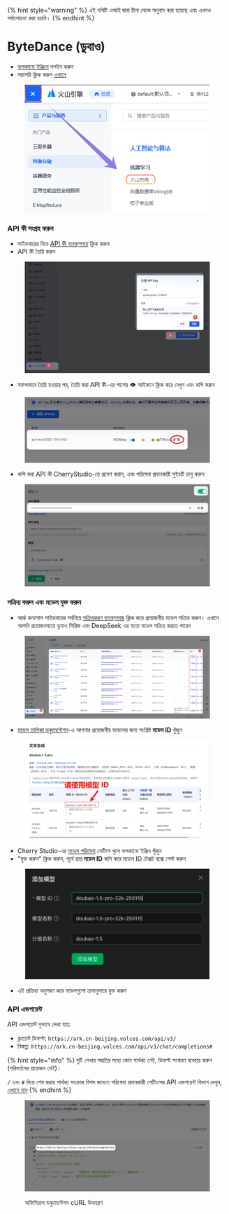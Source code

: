 
{% hint style="warning" %}
এই নথিটি এআই দ্বারা চীনা থেকে অনুবাদ করা হয়েছে এবং এখনও পর্যালোচনা করা হয়নি।
{% endhint %}

# ByteDance (ডুবাও)

* [ভলকানো ইঞ্জিনে](https://console.volcengine.com/) লগইন করুন
* সরাসরি ক্লিক করুন [এখানে](https://console.volcengine.com/ark/region:ark+cn-beijing/openManagement?LLM=%7B%7D)

<figure><img src="../../.gitbook/assets/image (1) (1) (2).png" alt=""><figcaption></figcaption></figure>

### API কী সংগ্রহ করুন

* সাইডবারের নিচে [API কী ব্যবস্থাপনায়](https://console.volcengine.com/ark/region:ark+cn-beijing/apiKey) ক্লিক করুন
* API কী তৈরি করুন

<figure><img src="../../.gitbook/assets/image (6) (2).png" alt=""><figcaption></figcaption></figure>

* সফলভাবে তৈরি হওয়ার পর, তৈরি করা API কী-এর পাশের 👁️ আইকনে ক্লিক করে দেখুন এবং কপি করুন

<figure><img src="../../.gitbook/assets/image (7) (2).png" alt=""><figcaption></figcaption></figure>

* কপি করা API কী CherryStudio-তে প্রবেশ করান, এবং পরিষেবা প্রদানকারী সুইচটি চালু করুন

<figure><img src="../../.gitbook/assets/image (8) (2).png" alt=""><figcaption></figcaption></figure>

### সক্রিয় করুন এবং মডেল যুক্ত করুন

* আর্ক কনসোল সাইডবারের সর্বনিম্নে [সক্রিয়করণ ব্যবস্থাপনায়](https://console.volcengine.com/ark/region:ark+cn-beijing/openManagement?LLM=%7B%7D\&OpenTokenDrawer=false) ক্লিক করে প্রয়োজনীয় মডেল সক্রিয় করুন। এখানে আপনি প্রয়োজনমতো ডুবাও সিরিজ এবং DeepSeek এর মতো মডেল সক্রিয় করতে পারেন

<figure><img src="../../.gitbook/assets/image (1) (1) (2) (1).png" alt=""><figcaption></figcaption></figure>

* [মডেল তালিকা ডকুমেন্টেশন](https://www.volcengine.com/docs/82379/1330310#%E6%96%87%E6%9C%AC%E7%94%9F%E6%88%90)-এ আপনার প্রয়োজনীয় মডেলের জন্য সংশ্লিষ্ট **মডেল ID** খুঁজুন

<figure><img src="../../.gitbook/assets/火山引擎_模型ID.png" alt="ভলকানো ইঞ্জিন মডেল ID তালিকার উদাহরণ"><figcaption></figcaption></figure>

* Cherry Studio-এর [মডেল পরিষেবা](../../cherrystudio/preview/settings/providers.md) সেটিংস খুলে ভলকানো ইঞ্জিন খুঁজুন
* "যুক্ত করুন" ক্লিক করুন, পূর্বে প্রাপ্ত **মডেল ID** কপি করে মডেল ID টেক্সট বক্সে পেস্ট করুন

<figure><img src="../../.gitbook/assets/volc_ark_01.png" alt=""><figcaption></figcaption></figure>

* এই প্রক্রিয়া অনুসরণ করে মডেলগুলো ক্রমানুসারে যুক্ত করুন

### API এন্ডপয়েন্ট

API এন্ডপয়েন্ট দুভাবে লেখা যায়:

* ক্লায়েন্ট ডিফল্ট: `https://ark.cn-beijing.volces.com/api/v3/`
* বিকল্প: `https://ark.cn-beijing.volces.com/api/v3/chat/completions#`

{% hint style="info" %}
দুটি লেখার পদ্ধতির মধ্যে কোন পার্থক্য নেই, ডিফল্ট সংস্করণ ব্যবহার করুন (পরিবর্তনের প্রয়োজন নেই)।

`/` এবং `#` দিয়ে শেষ করার পার্থক্য সংক্রান্ত বিশদ জানতে পরিষেবা প্রদানকারী সেটিংসের API এন্ডপয়েন্ট বিভাগ দেখুন, [এখানে যান](../../cherrystudio/preview/settings/providers.md#api-di-zhi)
{% endhint %}

<figure><img src="../../.gitbook/assets/image (3) (2).png" alt=""><figcaption><p>অফিসিয়াল ডকুমেন্টেশন cURL উদাহরণ</p></figcaption></figure>